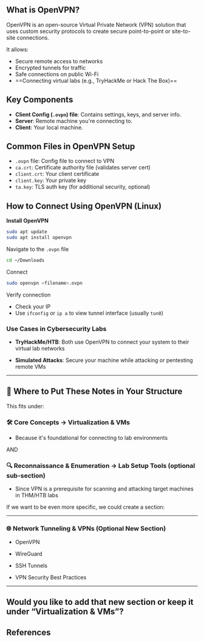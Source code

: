 ## What is OpenVPN?

OpenVPN is an open-source Virtual Private Network (VPN) solution that uses custom security protocols to create secure point-to-point or site-to-site connections.

It allows:
- Secure remote access to networks
- Encrypted tunnels for traffic
- Safe connections on public Wi-Fi
- ==Connecting virtual labs (e.g., TryHackMe or Hack The Box)==

## Key Components

- **Client Config (`.ovpn`) file**: Contains settings, keys, and server info.
- **Server**: Remote machine you're connecting to.
- **Client**: Your local machine.

## Common Files in OpenVPN Setup

- `.ovpn` file: Config file to connect to VPN
- `ca.crt`: Certificate authority file (validates server cert)
- `client.crt`: Your client certificate
- `client.key`: Your private key
- `ta.key`: TLS auth key (for additional security, optional)

## How to Connect Using OpenVPN (Linux)

**Install OpenVPN**

```bash
sudo apt update
sudo apt install openvpn
```

Navigate to the `.ovpn` file

```bash
cd ~/Downloads
```

Connect

```bash
sudo openvpn <filename>.ovpn
```

Verify connection
- Check your IP
- Use `ifconfig` or `ip a` to view tunnel interface (usually `tun0`)

### Use Cases in Cybersecurity Labs

- **TryHackMe/HTB**: Both use OpenVPN to connect your system to their virtual lab networks
    
- **Simulated Attacks**: Secure your machine while attacking or pentesting remote VMs
    

---

## 📂 Where to Put These Notes in Your Structure

This fits under:

### 🛠️ Core Concepts → **Virtualization & VMs**

- Because it's foundational for connecting to lab environments
    

AND

### 🔍 Reconnaissance & Enumeration → **Lab Setup Tools** (optional sub-section)

- Since VPN is a prerequisite for scanning and attacking target machines in THM/HTB labs
    

If we want to be even more specific, we could create a section:

---

### 🌐 Network Tunneling & VPNs (Optional New Section)

- OpenVPN
    
- WireGuard
    
- SSH Tunnels
    
- VPN Security Best Practices
    

---

Would you like to add that new section or keep it under “Virtualization & VMs”?
---

## References